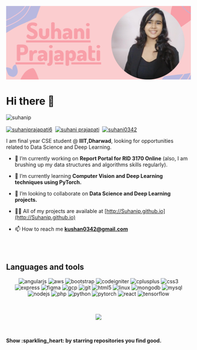 <img src="https://github.com/Suhanip/Suhanip/blob/master/blob/master/Suhani's%20Poster.png">

<h1>Hi there 👋</h1>

<p align="left"> <img src="https://komarev.com/ghpvc/?username=suhanip" alt="suhanip" /> </p>
<p align="left">
<a href="https://twitter.com/suhaniprajapati6" target="blank"><img align="center" src="https://cdn.jsdelivr.net/npm/simple-icons@3.0.1/icons/twitter.svg" alt="suhaniprajapati6" height="30" width="30" /></a>
&nbsp;<a href="https://www.linkedin.com/in/suhani-prajapati-248122174/" target="blank"><img align="center" src="https://cdn.jsdelivr.net/npm/simple-icons@3.0.1/icons/linkedin.svg" alt="suhani prajapati" height="30" width="30" /></a>
&nbsp;<a href="https://instagram.com/suhani0342" target="blank"><img align="center" src="https://cdn.jsdelivr.net/npm/simple-icons@3.0.1/icons/instagram.svg" alt="suhani0342" height="30" width="30" /></a>
</p>

I am final year CSE student @ **IIIT,Dharwad**, looking for opportunities related to Data Science and Deep Learning.
- 🔭 I’m currently working on **Report Portal for RID 3170 Online** (also, I am brushing up my data structures and algorithms skills regularly).
- 🌱 I’m currently learning **Computer Vision and Deep Learning techniques using PyTorch.**
- 👯 I’m looking to collaborate on **Data Science and Deep Learning projects.**
- 👨‍💻 All of my projects are available at [http://Suhanip.github.io](http://Suhanip.github.io)

- 📫 How to reach me **kushan0342@gmail.com**


<br><br>
<h2>Languages and tools</h2>
<p align="center">
<img src="https://devicons.github.io/devicon/devicon.git/icons/angularjs/angularjs-original.svg" alt="angularjs" width="40" height="40"/> 
<img src="https://devicons.github.io/devicon/devicon.git/icons/amazonwebservices/amazonwebservices-original-wordmark.svg" alt="aws" width="40" height="40"/> 
<img src="https://devicons.github.io/devicon/devicon.git/icons/bootstrap/bootstrap-plain.svg" alt="bootstrap" width="40" height="40"/> 
<img src="https://cdn.worldvectorlogo.com/logos/codeigniter.svg" alt="codeigniter" width="40" height="40"/> 
<img src="https://devicons.github.io/devicon/devicon.git/icons/cplusplus/cplusplus-original.svg" alt="cplusplus" width="40" height="40"/> 
<img src="https://devicons.github.io/devicon/devicon.git/icons/css3/css3-original-wordmark.svg" alt="css3" width="40" height="40"/> 
<img src="https://devicons.github.io/devicon/devicon.git/icons/express/express-original-wordmark.svg" alt="express" width="40" height="40"/> 
<img src="https://www.vectorlogo.zone/logos/figma/figma-icon.svg" alt="figma" width="40" height="40"/> 
<img src="https://www.vectorlogo.zone/logos/google_cloud/google_cloud-icon.svg" alt="gcp" width="40" height="40"/> 
<img src="https://www.vectorlogo.zone/logos/git-scm/git-scm-icon.svg" alt="git" width="40" height="40"/> 
<img src="https://devicons.github.io/devicon/devicon.git/icons/html5/html5-original-wordmark.svg" alt="html5" width="40" height="40"/> 
<img src="https://devicons.github.io/devicon/devicon.git/icons/linux/linux-original.svg" alt="linux" width="40" height="40"/> 
<img src="https://devicons.github.io/devicon/devicon.git/icons/mongodb/mongodb-original-wordmark.svg" alt="mongodb" width="40" height="40"/> 
<img src="https://devicons.github.io/devicon/devicon.git/icons/mysql/mysql-original-wordmark.svg" alt="mysql" width="40" height="40"/> 
<img src="https://devicons.github.io/devicon/devicon.git/icons/nodejs/nodejs-original-wordmark.svg" alt="nodejs" width="40" height="40"/> 
<img src="https://devicons.github.io/devicon/devicon.git/icons/php/php-original.svg" alt="php" width="40" height="40"/> 
<img src="https://devicons.github.io/devicon/devicon.git/icons/python/python-original.svg" alt="python" width="40" height="40"/> 
<img src="https://www.vectorlogo.zone/logos/pytorch/pytorch-icon.svg" alt="pytorch" width="40" height="40"/> 
<img src="https://devicons.github.io/devicon/devicon.git/icons/react/react-original-wordmark.svg" alt="react" width="40" height="40"/> 
<img src="https://www.vectorlogo.zone/logos/tensorflow/tensorflow-icon.svg" alt="tensorflow" width="40" height="40"/>
</p>

<br>
<a href="https://github.com/Suhanip/Suhanip" align="center">
<p align="center"><img align="center" src="https://github-readme-stats.vercel.app/api?username=suhanip&show_icons=true&theme=dracula" /></p>
</a>
<br>
<br>
<b>Show :sparkling_heart: by starring repositories you find good.</b>


